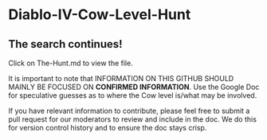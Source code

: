 # Diablo-IV-Cow-Level-Hunt
## The search continues!

Click on The-Hunt.md to view the file.

It is important to note that INFORMATION ON THIS GITHUB SHOULD MAINLY BE FOCUSED ON **CONFIRMED INFORMATION**. Use the Google Doc for speculative guesses as to where the Cow level is/what may be involved.

If you have relevant information to contribute, please feel free to submit a pull request for our moderators to review and include in the doc. We do this for version control history and to ensure the doc stays crisp.
